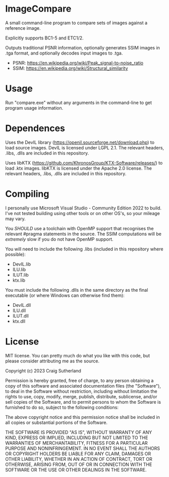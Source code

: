 ImageCompare
============

A small command-line program to compare sets of images against a reference image.

Explicitly supports BC1-5 and ETC1/2.

Outputs traditional PSNR information, optionally generates SSIM images in .tga format, and optionally decodes input images to .tga.

- PSNR: https://en.wikipedia.org/wiki/Peak_signal-to-noise_ratio
- SSIM: https://en.wikipedia.org/wiki/Structural_similarity

Usage
=====

Run "compare.exe" without any arguments in the command-line to get program usage information.

Dependences
===========

Uses the DevIL library (https://openil.sourceforge.net/download.php) to load source images. DevIL is licensed under LGPL 2.1. The relevant headers, .libs, .dlls are included in this repository.

Uses libKTX (https://github.com/KhronosGroup/KTX-Software/releases/) to load .ktx images. libKTX is licensed under the Apache 2.0 license. The relevant headers, .libs, .dlls are included in this repository.

Compiling
=========

I personally use Microsoft Visual Studio - Community Edition 2022 to build. I've not tested building using other tools or on other OS's, so your mileage may vary.

You _SHOULD_ use a toolchain with OpenMP support that recognises the relevant #pragma statements in the source. The SSIM computations will be _extremely_ slow if you do not have OpenMP support.

You will need to include the following .libs (included in this repository where possible):

- DevIL.lib
- ILU.lib
- ILUT.lib
- ktx.lib

You must include the following .dlls in the same directory as the final executable (or where Windows can otherwise find them):

- DevIL.dll
- ILU.dll
- ILUT.dll
- ktx.dll

License
=======

MIT license. You can pretty much do what you like with this code, but please consider attributing me as the source.

Copyright (c) 2023 Craig Sutherland

Permission is hereby granted, free of charge, to any person obtaining a copy
of this software and associated documentation files (the "Software"), to deal
in the Software without restriction, including without limitation the rights
to use, copy, modify, merge, publish, distribute, sublicense, and/or sell
copies of the Software, and to permit persons to whom the Software is
furnished to do so, subject to the following conditions:

The above copyright notice and this permission notice shall be included in all
copies or substantial portions of the Software.

THE SOFTWARE IS PROVIDED "AS IS", WITHOUT WARRANTY OF ANY KIND, EXPRESS OR
IMPLIED, INCLUDING BUT NOT LIMITED TO THE WARRANTIES OF MERCHANTABILITY,
FITNESS FOR A PARTICULAR PURPOSE AND NONINFRINGEMENT. IN NO EVENT SHALL THE
AUTHORS OR COPYRIGHT HOLDERS BE LIABLE FOR ANY CLAIM, DAMAGES OR OTHER
LIABILITY, WHETHER IN AN ACTION OF CONTRACT, TORT OR OTHERWISE, ARISING FROM,
OUT OF OR IN CONNECTION WITH THE SOFTWARE OR THE USE OR OTHER DEALINGS IN THE
SOFTWARE.
